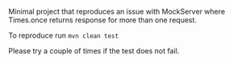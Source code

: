 Minimal project that reproduces an issue with MockServer where Times.once returns response for more than one request.

To reproduce run `mvn clean test`

Please try a couple of times if the test does not fail.

